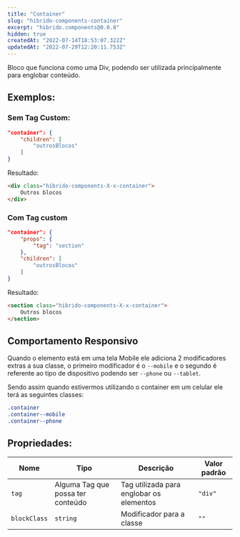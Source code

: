 ```yaml
---
title: "Container"
slug: "hibrido-components-container"
excerpt: "hibrido.components@0.0.8"
hidden: true
createdAt: "2022-07-14T18:53:07.322Z"
updatedAt: "2022-07-29T12:20:11.753Z"
---
```

Bloco que funciona como uma Div, podendo ser utilizada principalmente para englobar conteúdo.

## Exemplos:

### Sem Tag Custom:

```json
"container": {
    "children": [
        "outrosBlocos"
    ]
}
```

Resultado:
```html
<div class="hibrido-components-X-x-container">
    Outros blocos
</div>
```

### Com Tag custom

```json
"container": {
    "props": {
        "tag": "section"
    },
    "children": [
        "outrosBlocos"
    ]
}
```

Resultado:
```html
<section class="hibrido-components-X-x-container">
    Outros blocos
</section>
```

## Comportamento Responsivo

Quando o elemento está em uma tela Mobile ele adiciona 2 modificadores extras a sua classe, o primeiro modificador é o `--mobile` e o segundo é referente ao tipo de dispositivo podendo ser `--phone` ou `--tablet`.

Sendo assim quando estivermos utilizando o container em um celular ele terá as seguintes classes:

```css
.container
.container--mobile
.container--phone
```

## Propriedades:

| Nome         | Tipo            | Descrição    | Valor padrão |
| ------------ | --------------- | --------------------------------------------------------------------------------------------------------------------------------------------- | ---------- | 
| `tag`        | Alguma Tag que possa ter conteúdo     | Tag utilizada para englobar os elementos | `"div"` |
| `blockClass`        | `string`     | Modificador para a classe | `""` |